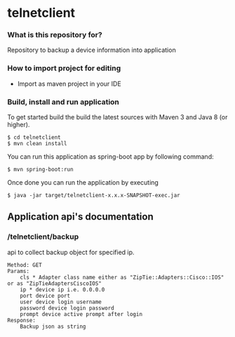 # telnetclient

### What is this repository for? ###
Repository to backup a device information into application

### How to import project for editing ###

* Import as maven project in your IDE

### Build, install and run application ###

To get started build the build the latest sources with Maven 3 and Java 8 
(or higher). 

	$ cd telnetclient
	$ mvn clean install 

You can run this application as spring-boot app by following command:

	$ mvn spring-boot:run

Once done you can run the application by executing 

	$ java -jar target/telnetclient-x.x.x-SNAPSHOT-exec.jar

## Application api's documentation ##

### /telnetclient/backup

api to collect backup object for specified ip.

	Method: GET
	Params:
		cls * Adapter class name either as "ZipTie::Adapters::Cisco::IOS" or as "ZipTieAdaptersCiscoIOS"
		ip * device ip i.e. 0.0.0.0
		port device port
		user device login username
		password device login password
		prompt device active prompt after login
	Response:
		Backup json as string
